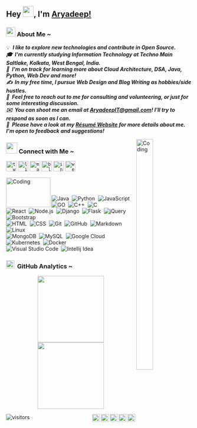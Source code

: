 <!-- Heading -->

## Hey <img src="https://github.com/TheDudeThatCode/TheDudeThatCode/blob/master/Assets/Hi.gif" width="29px">, I'm [Aryadeep!](https://AryadeepIT.github.io) 

<!-- About Me Section -->
### <img src="https://emojis.slackmojis.com/emojis/images/1531849430/4246/blob-sunglasses.gif?1531849430" width="25"/>&nbsp;**About Me** ~
💡 &nbsp;__*I like to explore new technologies and contribute in Open Source.\
🎓 &nbsp;I'm currently studying Information Technology at Techno Main Saltlake, Kolkata, West Bengal, India.\
🌱 &nbsp;I'm on track for learning more about Cloud Architecture, DSA, Java, Python, Web Dev and more!\
✍️ &nbsp;In my free time, I pursue Web Design and Blog Writing as hobbies/side hustles.\
💬 &nbsp;Feel free to reach out to me for consulting and volunteering, or just for some interesting discussion.\
✉️ &nbsp;You can shoot me an email at [AryadeepIT@gmail.com](mailto:aryadeepit@gmail.com)! I'll try to respond as soon as I can.\
📄 &nbsp;Please have a look at my [Résumé Website](https://AryadeepIT.github.io) for more details about me. I'm open to feedback and suggestions!*__

<!-- Right Side Image -->
<img alt="Coding" src="https://media1.giphy.com/media/HEPwfdu6T6svpPE1eN/giphy.gif?cid=ecf05e47pdquw7c7inxbcihpj3m9dyh2al5rp0d8brmfac8a&rid=giphy.gif&ct=s" width="30%" height="40%" align="right"/>

<!-- Contact Me Section -->
### <img src="https://media.giphy.com/media/LnQjpWaON8nhr21vNW/giphy.gif" width="30">&nbsp;**Connect with Me** ~

<a href="https://twitter.com/AryadeepIT"><code><img width="28px" src="https://img.icons8.com/color/48/000000/twitter--v2.png" title = "twitter"/></code></a>
<a href="https://www.linkedin.com/in/AryadeepIT"><code><img width="28px" src="https://cdn-icons-png.flaticon.com/512/2111/2111499.png" title = "linkedin"/></code></a>
<a href="mailto:aryadeepit@gmail.com"><code><img width="28px" src="https://cdn-icons-png.flaticon.com/512/5968/5968534.png" title = "mail"/></code></a>
<a href="http://dev.to/AryadeepIT"><code><img width="28px" src="https://cdn-icons-png.flaticon.com/512/2297/2297885.png" title = "blog"/></code></a>
<a href="https://www.instagram.com/AryadeepIT/"><code><img width="28px" src="https://cdn-icons-png.flaticon.com/512/1409/1409946.png" title = "instagram"/></code></a>
<a href="https://AryadeepIT.github.io"><code><img width="28px" src="https://cdn-icons-png.flaticon.com/512/431/431979.png" title = "website"/></code></a>
</br>

<!-- Tools Section -->

<img alt="Coding" src="https://media3.giphy.com/media/Q8xuJjjxQHHJdHn7gJ/giphy.gif?cid=ecf05e47aq8s3yvq85r3s0ct6ize4eohegxssj9cvedsho69&rid=giphy.gif&ct=s" width="120px" height="80px" align="left"/> <br/><br/>

![Java](https://img.shields.io/badge/-Java-05122A?style=flat&logo=Java)&nbsp;
![Python](https://img.shields.io/badge/-Python-05122A?style=flat&logo=python)&nbsp;
![JavaScript](https://img.shields.io/badge/-JavaScript-05122A?style=flat&logo=javascript)&nbsp;
![GO](https://img.shields.io/badge/-GO-05122A?style=flat&logo=GO&logoColor=A8B9CC)&nbsp;
![C++](https://img.shields.io/badge/-C++-05122A?style=flat&logo=C%2B%2B&logoColor=00599C)&nbsp;
![C](https://img.shields.io/badge/-C-05122A?style=flat&logo=C&logoColor=276DC3)\
![React](https://img.shields.io/badge/-React-05122A?style=flat&logo=react)&nbsp;
![Node.js](https://img.shields.io/badge/-Node.js-05122A?style=flat&logo=node.js)&nbsp;
![Django](https://img.shields.io/badge/-Django-05122A?style=flat&logo=django)&nbsp;
![Flask](https://img.shields.io/badge/-Flask-05122A?style=flat&logo=flask)&nbsp;
![jQuery](https://img.shields.io/badge/-jQuery-05122A?style=flat&logo=jQuery)&nbsp;
![Bootstrap](https://img.shields.io/badge/-Bootstrap-05122A?style=flat&logo=bootstrap&logoColor=563D7C)\
![HTML](https://img.shields.io/badge/-HTML-05122A?style=flat&logo=HTML5)&nbsp;
![CSS](https://img.shields.io/badge/-CSS-05122A?style=flat&logo=CSS3&logoColor=1572B6)&nbsp;
![Git](https://img.shields.io/badge/-Git-05122A?style=flat&logo=git)&nbsp;
![GitHub](https://img.shields.io/badge/-GitHub-05122A?style=flat&logo=github)&nbsp;
![Markdown](https://img.shields.io/badge/-Markdown-05122A?style=flat&logo=markdown)&nbsp;
![Linux](https://img.shields.io/badge/-Linux-05122A?style=flat&logo=Linux)\
![MongoDB](https://img.shields.io/badge/-MongoDB-05122A?style=flat&logo=MongoDB)&nbsp;
![MySQL](https://img.shields.io/badge/-MySQL-05122A?style=flat&logo=MySQL&logoColor=white)&nbsp;
![Google Cloud](https://img.shields.io/badge/-Google%20Cloud-05122A?style=flat&logo=Google+Cloud)&nbsp;
![Kubernetes](https://img.shields.io/badge/-Kubernetes-05122A?style=flat&logo=Kubernetes)&nbsp;
![Docker](https://img.shields.io/badge/-Docker-05122A?style=flat&logo=Docker)\
![Visual Studio Code](https://img.shields.io/badge/-Visual%20Studio%20Code-05122A?style=flat&logo=visual-studio-code&logoColor=007ACC)&nbsp;
![Intellij Idea](https://img.shields.io/badge/-Intellij%20Idea-05122A?style=flat&logo=intellijidea)

 
<!-- Github Analytics Section -->
### <img src = "https://i.pinimg.com/originals/65/c4/f4/65c4f452571be1261e9c623f7da488ac.gif" width="22px"> &nbsp;**GitHub Analytics** ~

<p align="center">
<a href="https://github.com/AryadeepIT">
  <img height="180em" src="https://github-readme-stats-eight-theta.vercel.app/api?username=AryadeepIT&show_icons=true&hide_border=true&theme=algolia&include_all_commits=true&count_private=true"/>
  <img height="180em" src="https://github-readme-stats-eight-theta.vercel.app/api/top-langs/?username=AryadeepIT&layout=compact&hide_border=true&langs_count=8&theme=algolia"/>
</a>
</p>

<!-- Visitor Count Section -->
	
  <img align="right" width="21px" src="https://emojis.slackmojis.com/emojis/images/1643514244/2124/android.png?1643514244" />
  <img align="right" width="21px" src="https://emojis.slackmojis.com/emojis/images/1643510969/49730/windows11.png?1643510969" />
  <img align="right" width="21px" src="https://emojis.slackmojis.com/emojis/images/1643514336/3094/rainbowapple.png?1643514336" />
  <img align="right" width="21px" src="https://emojis.slackmojis.com/emojis/images/1643514155/1159/ubuntu.png?1643514155" />
  <img align="right" width="21px" src="https://emojis.slackmojis.com/emojis/images/1643514939/9611/linux.png?1643514939" />

![visitors](https://visitor-badge.laobi.icu/badge?page_id=AryadeepIT.AryadeepIT)
